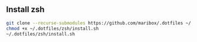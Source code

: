 ## Install zsh
```bash
git clone --recurse-submodules https://github.com/maribox/.dotfiles ~/.dotfiles
chmod +x ~/.dotfiles/zsh/install.sh
~/.dotfiles/zsh/install.sh
```

